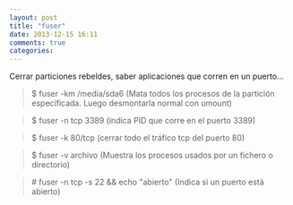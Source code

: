 ```yaml
---
layout: post
title: "fuser"
date: 2013-12-15 16:11
comments: true
categories: 
---
```

Cerrar particiones rebeldes, saber aplicaciones que corren en un puerto... 

>$ fuser -km /media/sda6     (Mata todos los procesos de la partición especificada. Luego desmontarla normal con umount)

>$ fuser -n tcp 3389  (indica PID que corre en el puerto 3389)

>$ fuser -k 80/tcp   (cerrar todo el tráfico tcp del puerto 80)

>$ fuser -v archivo  (Muestra los procesos usados por un fichero o directorio)

>\# fuser -n tcp -s 22 && echo "abierto" (Indica si un puerto está abierto)

